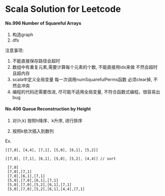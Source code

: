 # Scala Solution for Leetcode

#### No.996 Number of Squareful Arrays
1. 构造graph 
2. dfs

注意事项: 
1. 不能直接保存路径会超时
2. 数组中有重复元素,需要计算每个元素的个数, 不能直接用idx来做 不然会超时 且超内存
3. scala中定义全局变量 每一次调用numSquarefulPerms函数 必须clear掉, 不然会冲突
4. 编程的代码还需要改进, 尽可能不适用全局变量, 不符合函数式编程。很容易出bug

#### No.406 Queue Reconstruction by Height

1. 对(h,k) 按照h降序、k升序, 进行排序

2. 按照k依次插入到数列

Ex. 

    [[7,0], [4,4], [7,1], [5,0], [6,1], [5,2]] 

    [[7,0], [7,1], [6,1], [5,0], [5,2], [4,4]] // sort

     [7,0]
     [7,0],[7,1]
     [7,0],[6,1],[7,1]
     [5,0],[7,0],[6,1],[7,1]
     [5,0],[7,0],[5,2],[6,1],[7,1]
     [5,0],[7,0],[5,2],[6,1],[4,4],[7,1]
     


  
  

